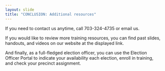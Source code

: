 ```yaml
---
layout: slide
title: "CONCLUSION: Additional resources"
---
```


If you need to contact us anytime, call 703-324-4735 or email us.

If you would like to review more training resources, you can find past slides, handouts, and videos on our website at the displayed link.

And finally, as a full-fledged election officer, you can use the Election Officer Portal to indicate your availability each election, enroll in training, and check your precinct assignment.